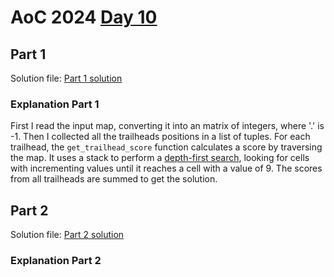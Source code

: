 # AoC 2024 [Day 10](https://adventofcode.com/2024/day/10)

## Part 1

Solution file: [Part 1 solution](day10_p1.py)

### Explanation Part 1

First I read the input map, converting it into an matrix of integers, where '.' is -1.
Then I collected all the trailheads positions in a list of tuples.
For each trailhead, the `get_trailhead_score` function calculates a score by traversing the map. It uses a stack to perform a [depth-first search](https://en.wikipedia.org/wiki/Depth-first_search), looking for cells with incrementing values until it reaches a cell with a value of 9.
The scores from all trailheads are summed to get the solution.

## Part 2

Solution file: [Part 2 solution](day10_p2.py)

### Explanation Part 2
